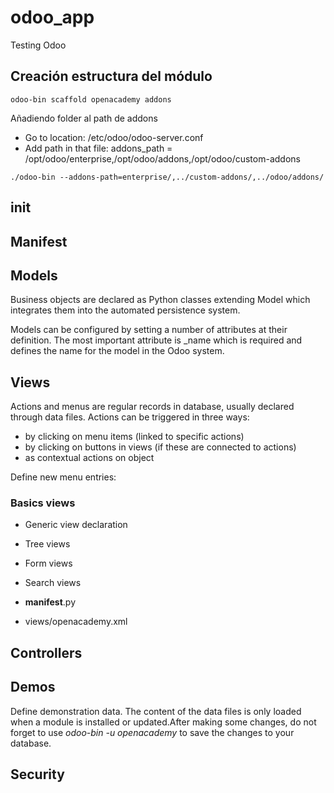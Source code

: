 # odoo_app

Testing Odoo

## Creación estructura del módulo

```
odoo-bin scaffold openacademy addons
```

Añadiendo folder al path de addons

- Go to location: /etc/odoo/odoo-server.conf
- Add path in that file: addons_path = /opt/odoo/enterprise,/opt/odoo/addons,/opt/odoo/custom-addons

```
./odoo-bin --addons-path=enterprise/,../custom-addons/,../odoo/addons/
```

## __init__

## Manifest

## Models

Business objects are declared as Python classes extending Model which integrates them into the automated persistence system.

Models can be configured by setting a number of attributes at their definition. The most important attribute is _name which is required and defines the name for the model in the Odoo system.

## Views

Actions and menus are regular records in database, usually declared through data files. Actions can be triggered in three ways:

- by clicking on menu items (linked to specific actions)
- by clicking on buttons in views (if these are connected to actions)
- as contextual actions on object

Define new menu entries:

### Basics views

- Generic view declaration
- Tree views
- Form views
- Search views

- __manifest__.py
- views/openacademy.xml


## Controllers


## Demos

Define demonstration data. The content of the data files is only loaded when a module is installed or updated.After making some changes, do not forget to use *odoo-bin -u openacademy* to save the changes to your database.

## Security


